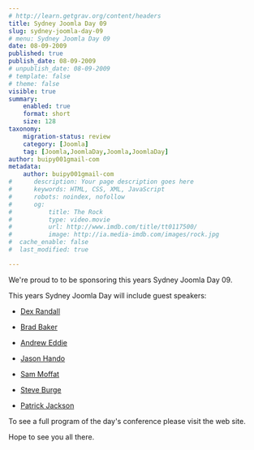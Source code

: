 ```yaml
---
# http://learn.getgrav.org/content/headers
title: Sydney Joomla Day 09
slug: sydney-joomla-day-09
# menu: Sydney Joomla Day 09
date: 08-09-2009
published: true
publish_date: 08-09-2009
# unpublish_date: 08-09-2009
# template: false
# theme: false
visible: true
summary:
    enabled: true
    format: short
    size: 128
taxonomy:
    migration-status: review
    category: [Joomla]
    tag: [Joomla,JoomlaDay,Joomla,JoomlaDay]
author: buipy001gmail-com
metadata:
    author: buipy001gmail-com
#      description: Your page description goes here
#      keywords: HTML, CSS, XML, JavaScript
#      robots: noindex, nofollow
#      og:
#          title: The Rock
#          type: video.movie
#          url: http://www.imdb.com/title/tt0117500/
#          image: http://ia.media-imdb.com/images/rock.jpg
#  cache_enable: false
#  last_modified: true

---
```


We're proud to to be sponsoring this years Sydney Joomla Day 09.

This years Sydney Joomla Day will include guest speakers:

 - [Dex Randall](http://sydney.joomladay.org.au/speaker-bios/49-dex-randall)
- [Brad Baker](http://sydney.joomladay.org.au/speaker-bios/61-brad-baker)
- [Andrew Eddie](http://sydney.joomladay.org.au/speaker-bios/48-andrew-eddie)
- [Jason Hando](http://sydney.joomladay.org.au/speaker-bios/65-jason-hando)
 
 - [Sam Moffat](http://sydney.joomladay.org.au/speaker-bios/50-sam-moffat)
- [Steve Burge](http://sydney.joomladay.org.au/speaker-bios/64-steve-burge)
- [Patrick Jackson](http://sydney.joomladay.org.au/speaker-bios/62-patrick-jackson)
 
To see a full program of the day's conference please visit the web site.

Hope to see you all there.